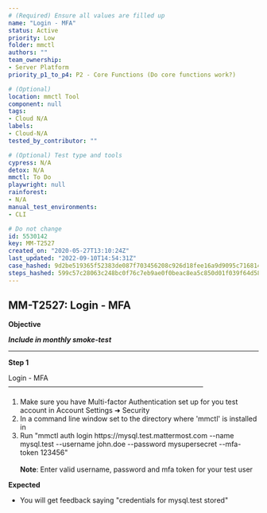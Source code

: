 ```yaml
---
# (Required) Ensure all values are filled up
name: "Login - MFA"
status: Active
priority: Low
folder: mmctl
authors: ""
team_ownership: 
- Server Platform
priority_p1_to_p4: P2 - Core Functions (Do core functions work?)

# (Optional)
location: mmctl Tool
component: null
tags:
- Cloud N/A
labels: 
- Cloud-N/A
tested_by_contributor: ""

# (Optional) Test type and tools
cypress: N/A
detox: N/A
mmctl: To Do
playwright: null
rainforest: 
- N/A
manual_test_environments:
- CLI

# Do not change
id: 5530142
key: MM-T2527
created_on: "2020-05-27T13:10:24Z"
last_updated: "2022-09-10T14:54:31Z"
case_hashed: 9d2be519365f52383de087f703456208c926d18fee16a9d9095c716814b6b7cad7357f30d5748321c521e84dc4834e11
steps_hashed: 599c57c28063c248bc0f76c7eb9ae0f0beac8ea5c850d01f039f64d5814583a80e1ecd8cde5aa545daa4c9a761b79a4b
---
```


<!-- (Auto-generated) Based on frontmatter's "key" and "name" -->

## MM-T2527: Login - MFA

**Objective**

_**Include in monthly smoke-test**_

---

**Step 1**

Login - MFA\
————————————————————————————

1. Make sure you have Multi-factor Authentication set up for you test account in Account Settings ➜ Security
2. In a command line window set to the directory where 'mmctl' is installed in
3. Run "mmctl auth login https\://mysql.test.mattermost.com --name mysql.test --username john.doe --password mysupersecret --mfa-token 123456"\
   \
   **Note**: Enter valid username, password and mfa token for your test user

**Expected**

- You will get feedback saying "credentials for mysql.test stored"
